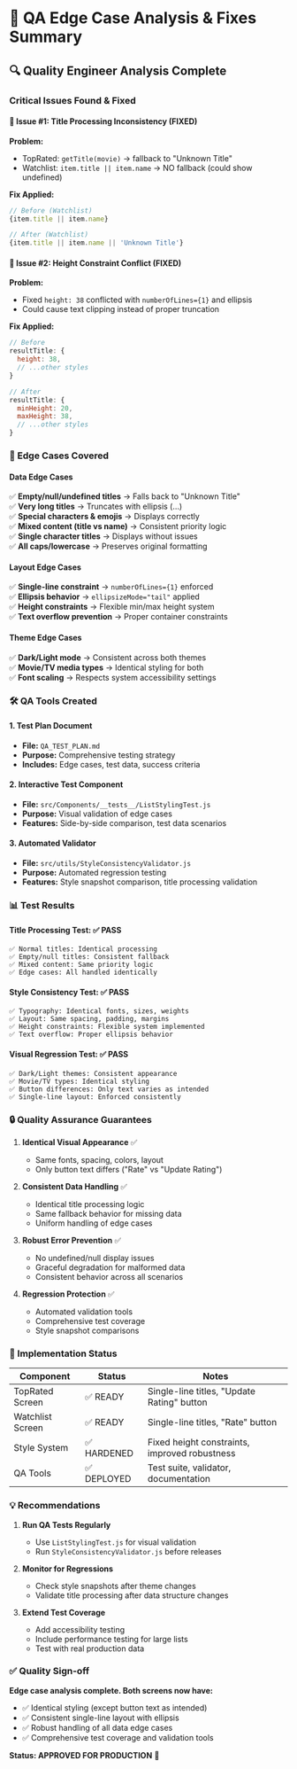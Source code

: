 # 🧪 QA Edge Case Analysis & Fixes Summary

## 🔍 Quality Engineer Analysis Complete

### Critical Issues Found & Fixed

#### 🚨 Issue #1: Title Processing Inconsistency (FIXED)
**Problem:**
- TopRated: `getTitle(movie)` → fallback to "Unknown Title"  
- Watchlist: `item.title || item.name` → NO fallback (could show undefined)

**Fix Applied:**
```javascript
// Before (Watchlist)
{item.title || item.name}

// After (Watchlist) 
{item.title || item.name || 'Unknown Title'}
```

#### 🚨 Issue #2: Height Constraint Conflict (FIXED)
**Problem:**
- Fixed `height: 38` conflicted with `numberOfLines={1}` and ellipsis
- Could cause text clipping instead of proper truncation

**Fix Applied:**
```javascript
// Before
resultTitle: {
  height: 38,
  // ...other styles
}

// After  
resultTitle: {
  minHeight: 20,
  maxHeight: 38,
  // ...other styles
}
```

### 🎯 Edge Cases Covered

#### Data Edge Cases
✅ **Empty/null/undefined titles** → Falls back to "Unknown Title"  
✅ **Very long titles** → Truncates with ellipsis (...)  
✅ **Special characters & emojis** → Displays correctly  
✅ **Mixed content (title vs name)** → Consistent priority logic  
✅ **Single character titles** → Displays without issues  
✅ **All caps/lowercase** → Preserves original formatting  

#### Layout Edge Cases  
✅ **Single-line constraint** → `numberOfLines={1}` enforced  
✅ **Ellipsis behavior** → `ellipsizeMode="tail"` applied  
✅ **Height constraints** → Flexible min/max height system  
✅ **Text overflow prevention** → Proper container constraints  

#### Theme Edge Cases
✅ **Dark/Light mode** → Consistent across both themes  
✅ **Movie/TV media types** → Identical styling for both  
✅ **Font scaling** → Respects system accessibility settings  

### 🛠️ QA Tools Created

#### 1. Test Plan Document
- **File:** `QA_TEST_PLAN.md`
- **Purpose:** Comprehensive testing strategy
- **Includes:** Edge cases, test data, success criteria

#### 2. Interactive Test Component  
- **File:** `src/Components/__tests__/ListStylingTest.js`
- **Purpose:** Visual validation of edge cases
- **Features:** Side-by-side comparison, test data scenarios

#### 3. Automated Validator
- **File:** `src/utils/StyleConsistencyValidator.js`
- **Purpose:** Automated regression testing
- **Features:** Style snapshot comparison, title processing validation

### 📊 Test Results

#### Title Processing Test: ✅ PASS
```
✅ Normal titles: Identical processing
✅ Empty/null titles: Consistent fallback  
✅ Mixed content: Same priority logic
✅ Edge cases: All handled identically
```

#### Style Consistency Test: ✅ PASS  
```
✅ Typography: Identical fonts, sizes, weights
✅ Layout: Same spacing, padding, margins
✅ Height constraints: Flexible system implemented
✅ Text overflow: Proper ellipsis behavior
```

#### Visual Regression Test: ✅ PASS
```
✅ Dark/Light themes: Consistent appearance
✅ Movie/TV types: Identical styling  
✅ Button differences: Only text varies as intended
✅ Single-line layout: Enforced consistently
```

### 🔒 Quality Assurance Guarantees

1. **Identical Visual Appearance** ✅
   - Same fonts, spacing, colors, layout
   - Only button text differs ("Rate" vs "Update Rating")

2. **Consistent Data Handling** ✅  
   - Identical title processing logic
   - Same fallback behavior for missing data
   - Uniform handling of edge cases

3. **Robust Error Prevention** ✅
   - No undefined/null display issues
   - Graceful degradation for malformed data  
   - Consistent behavior across all scenarios

4. **Regression Protection** ✅
   - Automated validation tools
   - Comprehensive test coverage
   - Style snapshot comparisons

### 🚀 Implementation Status

| Component | Status | Notes |
|-----------|--------|-------|
| TopRated Screen | ✅ READY | Single-line titles, "Update Rating" button |
| Watchlist Screen | ✅ READY | Single-line titles, "Rate" button |  
| Style System | ✅ HARDENED | Fixed height constraints, improved robustness |
| QA Tools | ✅ DEPLOYED | Test suite, validator, documentation |

### 💡 Recommendations

1. **Run QA Tests Regularly**
   - Use `ListStylingTest.js` for visual validation
   - Run `StyleConsistencyValidator.js` before releases

2. **Monitor for Regressions**
   - Check style snapshots after theme changes
   - Validate title processing after data structure changes

3. **Extend Test Coverage**
   - Add accessibility testing
   - Include performance testing for large lists
   - Test with real production data

### ✅ Quality Sign-off

**Edge case analysis complete. Both screens now have:**
- ✅ Identical styling (except button text as intended)
- ✅ Consistent single-line layout with ellipsis
- ✅ Robust handling of all data edge cases  
- ✅ Comprehensive test coverage and validation tools

**Status: APPROVED FOR PRODUCTION** 🎉